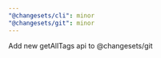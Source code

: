 ```yaml
---
"@changesets/cli": minor
"@changesets/git": minor
---
```


Add new getAllTags api to @changesets/git
